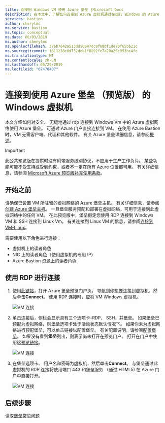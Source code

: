 ```yaml
---
title: 连接到 Windows VM 使用 Azure 堡垒 |Microsoft Docs
description: 在本文中，了解如何连接到 Azure 虚拟机通过在运行 Windows 的 Azure 堡垒。
services: bastion
author: cherylmc
ms.service: bastion
ms.topic: conceptual
ms.date: 06/03/2019
ms.author: cherylmc
ms.openlocfilehash: 376b7042a513dd50647dc8f88bf1de70f65bb21c
ms.sourcegitcommit: f811238c0d732deb1f0892fe7a20a26c993bc4fc
ms.translationtype: MT
ms.contentlocale: zh-CN
ms.lasthandoff: 06/29/2019
ms.locfileid: "67478407"
---
```

# <a name="connect-to-a-windows-virtual-machine-using-azure-bastion-preview"></a>连接到使用 Azure 堡垒 （预览版） 的 Windows 虚拟机

本文介绍如何对安全、 无缝地通过 rdp 连接到 Windows Vm 中的 Azure 虚拟网络使用 Azure 堡垒。 可通过 Azure 门户直接连接到 VM。 在使用 Azure Bastion 时，VM 无需客户端、代理和其他软件。 有关 Azure 堡垒详细信息，请参阅[概述](bastion-overview.md)。

> [!IMPORTANT]
> 此公共预览版在提供时没有附带服务级别协议，不应用于生产工作负荷。 某些功能可能不受支持或受到约束，或者不一定在所有 Azure 位置都可用。 有关详细信息，请参阅 [Microsoft Azure 预览版补充使用条款](https://azure.microsoft.com/support/legal/preview-supplemental-terms/)。
>

## <a name="before-you-begin"></a>开始之前

请确保已设置 VM 所驻留的虚拟网络的 Azure 堡垒主机。 有关详细信息，请参阅[创建 Azure 堡垒主机](bastion-create-host-portal.md)。 一旦堡垒服务预配和部署在虚拟网络，可用于连接到此虚拟网络中的任何 VM。 在此预览版中，堡垒假定您使用 RDP 连接到 Windows VM 和 SSH 连接到 Linux Vm。 有关连接到 Linux VM 的信息，请参阅[连接到 VM-Linux](bastion-connect-vm-ssh.md)。

需要使用以下角色进行连接：

* 虚拟机上的读者角色
* NIC 上的读者角色（使用虚拟机的专用 IP）
* Azure Bastion 资源上的读者角色

## <a name="rdp"></a>使用 RDP 进行连接

1. 使用[此链接](https://aka.ms/BastionHost)，打开 Azure 堡垒预览门户页。 导航到你想要连接到虚拟机，然后单击**Connect**。 使用 RDP 连接时，应将 VM Windows 虚拟机。

    ![VM 连接](./media/bastion-connect-vm-rdp/connect.png)

1. 单击连接后，侧栏会显示具有三个选项卡-RDP、 SSH，并堡垒。 如果堡垒已预配为虚拟网络，则堡垒选项卡处于活动状态默认情况下。 如果你未为虚拟网络进行预配堡垒，可以单击链接以配置堡垒。 有关配置说明，请参阅[配置堡垒](bastion-create-host-portal.md)。 如果没有看到**堡垒**列出，则表示尚未打开在预览门户。 打开在门户中使用这[预览链接](https://aka.ms/BastionHost)。

    ![VM 连接](./media/bastion-connect-vm-rdp/bastion.png)

1. 在堡垒选项卡、 用户名和密码为虚拟机，然后单击**Connect**。 与堡垒通过此虚拟机的 RDP 连接将使用端口 443 和堡垒服务 （通过 HTML5) 在 Azure 门户中直接打开。

    ![VM 连接](./media/bastion-connect-vm-rdp/443rdp.png)
 
## <a name="next-steps"></a>后续步骤

读取[堡垒常见问题](bastion-faq.md)
